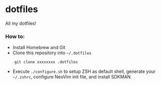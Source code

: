 # dotfiles

All my dotfiles!

### How to: 

- Install Homebrew and Git
- Clone this repository into `~/.dotfiles`

```
    git clone xxxxxxxx .dotfiles
```
- Execute `./configure.sh` to setup ZSH as default shell, generate your `~/.zshrc`, configure NeoVim init file, and install SDKMAN
